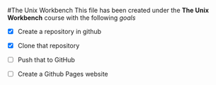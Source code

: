 #The Unix Workbench
This file has been created under the __The Unix Workbench__ course with the following *goals*
-[x] Create a repository in github
-[x] Clone that repository
-[ ] Push that to GitHub
-[ ] Create a Github Pages website


